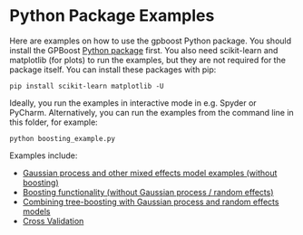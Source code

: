Python Package Examples
=======================

Here are examples on how to use the gpboost Python package. You should install the GPBoost [Python package](https://github.com/fabsig/GPBoost/tree/master/python-package) first. You also need scikit-learn and matplotlib (for plots) to run the examples, but they are not required for the package itself. You can install these packages with pip:

```
pip install scikit-learn matplotlib -U
```

Ideally, you run the examples in interactive mode in e.g. Spyder or PyCharm. Alternatively, you can run the examples from the command line in this folder, for example:

```
python boosting_example.py
```

Examples include:

* [Gaussian process and other mixed effects model examples (without boosting)](https://github.com/fabsig/GPBoost/blob/master/examples/python-guide/Gaussian_process_mixed_effects_models_example.py)
* [Boosting functionality (without Gaussian process / random effects)](https://github.com/fabsig/GPBoost/blob/master/examples/python-guide/boosting_example.py.R)
* [Combining tree-boosting with Gaussian process and random effects models](https://github.com/fabsig/GPBoost/blob/master/examples/python-guide/combined_boosting_GP_example.py)
* [Cross Validation](https://github.com/fabsig/GPBoost/blob/master/examples/python-guide/cross_validation_example.py)
